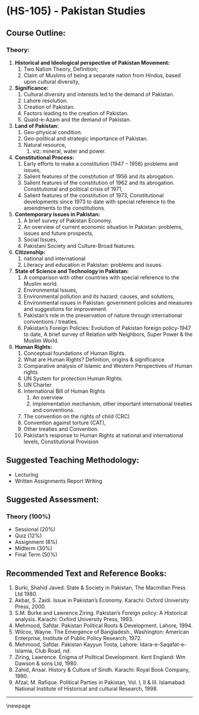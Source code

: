 # **(HS-105) - Pakistan Studies**

## **Course Outline:**

### **Theory:**

1. **Historical and Ideological perspective of Pakistan Movement:** 
   1. Two Nation Theory, Definition; 
   2. Claim of Muslims of being a separate nation from Hindus, based upon cultural diversity, 
2. **Significance:** 
   1. Cultural diversity and interests led to the demand of Pakistan.
   2. Lahore resolution.
   3. Creation of Pakistan.
   4. Factors leading to the creation of Pakistan. 
   5. Quaid-e-Azam and the demand of Pakistan.
3. **Land of Pakistan:** 
   1. Geo-physical condition.
   2. Geo-political and strategic importance of Pakistan.
   3. Natural resource, 
      1. viz: mineral, water and power.
4. **Constitutional Process:**
   1. Early efforts to make a constitution (1947 – 1956) problems and issues, 
   2. Salient features of the constitution of 1956 and its abrogation.
   3. Salient features of the constitution of 1962 and its abrogation. Constitutional and political crisis of 1971, 
   4. Salient features of the constitution of 1973, Constitutional developments since 1973 to date with special reference to the amendments to the constitutions.
5. **Contemporary issues in Pakistan:** 
   1. A brief survey of Pakistan Economy. 
   2. An overview of current economic situation in Pakistan: problems, issues and future prospects, 
   3. Social Issues, 
   4. Pakistani Society and Culture-Broad features. 
6. **Citizenship:** 
   1. national and international
   2. Literacy and education in Pakistan: problems and issues.
7. **State of Science and Technology in Pakistan:** 
   1. A comparison with other countries with special reference to the Muslim world.
   2. Environmental Issues, 
   3. Environmental pollution and its hazard: causes, and solutions, 
   4. Environmental issues in Pakistan: government policies and measures and suggestions for improvement.
   5. Pakistan’s role in the preservation of nature through international conventions / treaties.
   6. Pakistan’s Foreign Policies: Evolution of Pakistan foreign policy-1947 to date, A brief survey of Relation with Neighbors, Super Power & the Muslim World.
8. **Human Rights:** 
   1. Conceptual foundations of Human Rights. 
   2. What are Human Rights? Definition, origins & significance
   3. Comparative analysis of Islamic and Western Perspectives of Human rights
   4. UN System for protection Human Rights.
   5. UN Charter
   6. International Bill of Human Rights
      1. An overview
      2. Implementation mechanism, other important international treaties and conventions.
   7. The convention on the rights of child (CRC)
   8. Convention against torture (CAT), 
   9. Other treaties and Convention. 
   10. Pakistan’s response to Human Rights at national and international levels, Constitutional Provision

## **Suggested Teaching Methodology:**

- Lecturing
- Written Assignments Report Writing

## **Suggested Assessment:**

### **Theory (100%)**

- Sessional (20%)
- Quiz (12%)
- Assignment (8%)
- Midterm (30%)
- Final Term (50%)
## **Recommended Text and Reference Books:**

1. Burki, Shahid Javed. State & Society in Pakistan, The Macmillan Press Ltd 1980.
1. Akbar, S. Zaidi. Issue in Pakistan’s Economy. Karachi: Oxford University Press, 2000.
1. S.M. Burke and Lawrence Ziring. Pakistan’s Foreign policy: A Historical analysis. Karachi: Oxford University Press, 1993.
1. Mehmood, Safdar. Pakistan Political Roots & Development. Lahore, 1994.
1. Wilcox, Wayne. The Emergence of Bangladesh., Washington: American Enterprise, Institute of Public Policy Research, 1972.
1. Mehmood, Safdar. Pakistan Kayyun Toota, Lahore: Idara-e-Saqafat-e- Islamia, Club Road, nd.
1. Ziring, Lawrence. Enigma of Political Development. Kent England: Wm Dawson & sons Ltd, 1980.
1. Zahid, Ansar. History & Culture of Sindh. Karachi: Royal Book Company, 1980.
1. Afzal, M. Rafique. Political Parties in Pakistan, Vol. I, II & III. Islamabad: National Institute of Historical and cultural Research, 1998.

___
\newpage